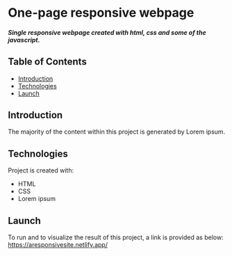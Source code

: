 # One-page responsive webpage
##### Single responsive webpage created with html, css and some of the javascript.

## Table of Contents
* [Introduction](#intro)
* [Technologies](#technologies)
* [Launch](#launch)
 
## Introduction 
The majority of the content within this project is generated by Lorem ipsum. 

## Technologies
Project is created with: 
* HTML
* CSS 
* Lorem ipsum

## Launch
To run and to visualize the result of this project, a link is provided as below: 
https://aresponsivesite.netlify.app/


